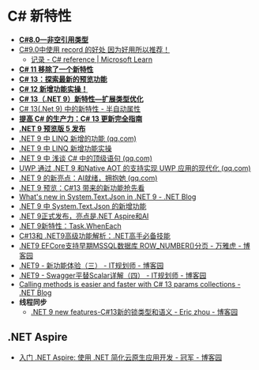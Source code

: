 # C# 新特性



- **[C#8.0—非空引用类型](https://www.cnblogs.com/ms27946/p/Nullable-Refference-In-CSharp8.html)**
- [C#9.0中使用 record 的好处 因为好用所以推荐！](https://mp.weixin.qq.com/s?__biz=MzIxMTUzNzM5Ng==&mid=2247506487&idx=3&sn=ce89ebedba739283c497e68ed8fb2c78&chksm=967395be9553dfa9bdd72386692242cc4e94a70535816b65d21cbab5650d49f0b3bc65326f4a&scene=126&sessionid=1729731769#rd)
   - [记录 - C# reference | Microsoft Learn](https://learn.microsoft.com/zh-cn/dotnet/csharp/language-reference/builtin-types/record)
- **[C# 11 移除了一个新特性](https://www.qinglite.cn/doc/45736477c884abd54)**
- **[C# 13：探索最新的预览功能](https://mp.weixin.qq.com/s?__biz=MzIxMTUzNzM5Ng==&mid=2247503308&idx=2&sn=27b7b865e5be341975db3fbdf56b107c&chksm=96219108eabcfa81c1d25181ae0e21caef20399d2202d4aaa3e035dd7932fdff49f0216dd657&scene=126&sessionid=1721695050#rd)**
- **[C# 12 新增功能实操！](https://mp.weixin.qq.com/s?__biz=MzIxMTUzNzM5Ng==&mid=2247503331&idx=1&sn=a7c5131364180c6afe36a0a66d1c8764&chksm=96568b716be4533eba0ab52a705cf4ec1c798f2a4c3d3ca2195c1431dc5c6740ef5f05d3939c&scene=126&sessionid=1721781073#rd)**
- **[C# 13（.NET 9）新特性—扩展类型优化](https://mp.weixin.qq.com/s?__biz=MzIxMTUzNzM5Ng==&mid=2247503180&idx=2&sn=015e61ebd0d5b15685dc55f484f2a182&chksm=966e7ac60ac8f17b0a2ba718c1e5478ee3d2b75c0a4fa9d0e7c3532dfb42ff3f234102230b19&scene=126&sessionid=1721177969#rd)**
- [C# 13(.Net 9) 中的新特性 - 半自动属性](https://mp.weixin.qq.com/s?__biz=MzIxMTUzNzM5Ng==&mid=2247506714&idx=3&sn=e6d448ba73628e3bec21c275ed80a6d4&chksm=9631f87b5f40fde12590034d79a5272588a8f55ee03e08a8e75d4d08e64b10ce508a8b45f001&scene=126&sessionid=1730335988#rd)
- **[提高 C# 的生产力：C# 13 更新完全指南](https://mp.weixin.qq.com/s?__biz=MzIxMTUzNzM5Ng==&mid=2247503406&idx=2&sn=2cca592e201a34567aa03e01ee317fa5&chksm=96d87d48a1e7dafb3d76b5eb0e7bca5580830d891ca83802c1af513e56b53c83635c895b58d1&scene=126&sessionid=1722213176#rd)**
- **[.NET 9 预览版 5 发布](https://mp.weixin.qq.com/s?__biz=MzIxMTUzNzM5Ng==&mid=2247503617&idx=2&sn=b3d1e81e5a8635980c0adeeb7577a0b2&chksm=9671ee4455c4d3e0addeb99e105a48f46b1e8e987e368f0d6dff02d85214126eb9292595edfe&scene=126&sessionid=1722472797#rd)**
- [.NET 9 中 LINQ 新增的功能 (qq.com)](https://mp.weixin.qq.com/s?__biz=MzIxMTUzNzM5Ng==&mid=2247504940&idx=1&sn=3e637c2be50f55a715506bc51be935aa&chksm=96f1bdb0778403c344c17387bace1ca12382d869334cd7778956b38c8284fbd14b8f7852aee4&scene=126&sessionid=1725930428#rd)
- [.NET 9 中 LINQ 新增功能实操](https://mp.weixin.qq.com/s?__biz=MzIxMTUzNzM5Ng==&mid=2247507535&idx=1&sn=ac1830ed00b7e139d4c4a684f526efa4&chksm=96585313391870677f4918dc6a702a0c4336b12b8cc0297b8afaeb53ea0cb77effb73fd620ef&scene=126&sessionid=1731890970#rd)
- [.NET 9 中 浅谈 C# 中的顶级语句 (qq.com)](https://mp.weixin.qq.com/s?__biz=MzIxMTUzNzM5Ng==&mid=2247505136&idx=1&sn=90704767b1d0d4b73d48ad819a52f3f6&chksm=9685a43924fd39d3e92f81ff06bde20e6122387145f9305e80ccb3442f3627a6d72e69245b5b&scene=126&sessionid=1726103177#rd)
- [UWP 通过 .NET 9 和Native AOT 的支持实现 UWP 应用的现代化 (qq.com)](https://mp.weixin.qq.com/s?__biz=MzIxMTUzNzM5Ng==&mid=2247505177&idx=3&sn=22640f68550429bee1b7bbc128361c84&chksm=96dd6f8dbd6866b3abe749ff5e89b7516d01a273833bae7f223211d07bf46772d2ad3efb814b&scene=126&sessionid=1726274465#rd)
- [.NET 9 的新亮点：AI就绪，拥抱她 (qq.com)](https://mp.weixin.qq.com/s?__biz=MzIxMTUzNzM5Ng==&mid=2247505925&idx=3&sn=1c7df9ff751bee971dbda637d3ef58a3&chksm=968e8bc4ea6363c1060333f2006cdad530f882986d70006ac77b82112586e250f2d5d22710cf&scene=126&sessionid=1727398833#rd)
- [.NET 9 预览：C#13 带来的新功能抢先看](https://mp.weixin.qq.com/s?__biz=MzIxMTUzNzM5Ng==&mid=2247506341&idx=2&sn=08e28269e862a61c1afd994ab4f76ce5&chksm=966f6a17ba78bd4a626ad0960d41a1f230d07373f1b2824a1118f818cb906fe2b7466c185089&scene=126&sessionid=1729426307#rd)
- [What's new in System.Text.Json in .NET 9 - .NET Blog](https://devblogs.microsoft.com/dotnet/system-text-json-in-dotnet-9/)
- [.NET 9 中 System.Text.Json 的新增功能](https://mp.weixin.qq.com/s?__biz=MzIxMTUzNzM5Ng==&mid=2247507055&idx=2&sn=1beee12fc7290dd256808b7d80ec8fc4&chksm=96ad86a77da631a0a65631109f2351e7bb548984fcdc040aba3431c31ff42312adabf72ae96b&scene=126&sessionid=1730854499#rd)
- [.NET 9正式发布，亮点是.NET Aspire和AI](https://mp.weixin.qq.com/s?__biz=MzIxMTUzNzM5Ng==&mid=2247507241&idx=2&sn=cf6174782ae4832c87bd1f226c36fb35&chksm=966178d463f23741aa4e1e67915f6dc88df9219448bb3e9d88190d4d15436c7513df691d9dea&scene=126&sessionid=1731546158#rd)
- [.NET 9新特性：Task.WhenEach](https://mp.weixin.qq.com/s?__biz=MzIxMTUzNzM5Ng==&mid=2247507675&idx=2&sn=ca746f92e00ef0aa5290e2e8a5d87115&chksm=9663abf91b33cb600910d17eff26bc0bbb672adefff968998a700cfc7198b636d5d7770738cb&scene=126&sessionid=1732495973#rd)
- [C#13和 .NET9高级功能解析：.NET高手必备技能](https://mp.weixin.qq.com/s?__biz=MzIxMTUzNzM5Ng==&mid=2247507867&idx=2&sn=c9aae37edb793ee2ca0792728cd604a3&chksm=9647b638e34fe2d30171a827ac68054bfdf05c973fcac9c515d9e30079d0f3fe2657bc00f8fd&scene=126&sessionid=1733100642#rd)
- [.NET9 EFCore支持早期MSSQL数据库 ROW_NUMBER()分页 - 万雅虎 - 博客园](https://www.cnblogs.com/vipwan/p/18570225)
- [.NET9 - 新功能体验（三） - IT规划师 - 博客园](https://www.cnblogs.com/hugogoos/p/18565448)
- [.NET9 - Swagger平替Scalar详解（四） - IT规划师 - 博客园](https://www.cnblogs.com/hugogoos/p/18571088)
- [Calling methods is easier and faster with C# 13 params collections - .NET Blog](https://devblogs.microsoft.com/dotnet/csharp13-calling-methods-is-easier-and-faster/)
- **线程同步**
   - [.NET 9 new features-C#13新的锁类型和语义 - Eric zhou - 博客园](https://www.cnblogs.com/tianqing/p/18653870)




## .NET Aspire

- [入门 .NET Aspire: 使用 .NET 简化云原生应用开发 - 冠军 - 博客园](https://www.cnblogs.com/haogj/p/18112437)
